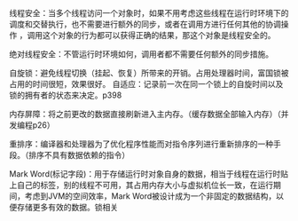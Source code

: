 线程安全：当多个线程访问一个对象时，如果不用考虑这些线程在运行时环境下的调度和交替执行，也不需要进行额外的同步，或者在调用方进行任何其他的协调操作
，调用这个对象的行为都可以获得正确的结果，那这个对象是线程安全的。

绝对线程安全：不管运行时环境如何，调用者都不需要任何额外的同步措施。

自旋锁：避免线程切换（挂起、恢复）所带来的开销。占用处理器时间，富国锁被占用的时间很短，效果很好。
      自适应：记录前一次在同一个锁上的自旋时间以及锁的拥有者的状态来决定。p398

内存屏障：将之前更改的数据直接刷新进入主内存。（缓存数据全部输入内存）（并发编程p26）

重排序：编译器和处理器为了优化程序性能而对指令序列进行重新排序的一种手段。（排序不具有数据依赖的指令）

Mark Word(标记字段)：用于存储运行时对象自身的数据，相当于线程在运行时贴上自己的标签，别的线程不可用，其占用内存大小与虚拟机位长一致，在运行期间，考虑到JVM的空间效率，Mark Word被设计成为一个非固定的数据结构，以便存储更多有效的数据。锁相关
